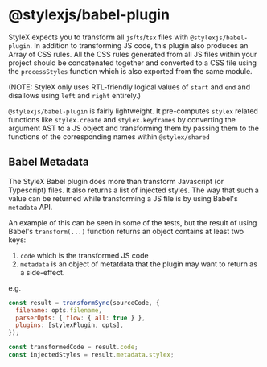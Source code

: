 # @stylexjs/babel-plugin

StyleX expects you to transform all `js`/`ts`/`tsx` files with `@stylexjs/babel-plugin`.
In addition to transforming JS code, this plugin also produces an Array of CSS rules. All the CSS rules
generated from all JS files within your project should be concatenated together and converted to a CSS
file using the `processStyles` function which is also exported from the same module.

(NOTE: StyleX only uses RTL-friendly logical values of `start` and `end` and disallows using `left` and `right` entirely.)

`@stylexjs/babel-plugin` is fairly lightweight. It pre-computes `stylex` related functions like
`stylex.create` and `stylex.keyframes` by converting the argument AST to a JS object and transforming them
by passing them to the functions of the corresponding names within `@stylex/shared`


## Babel Metadata

The StyleX Babel plugin does more than transform Javascript (or Typescript) files. It also returns a list of injected styles. The way that such a value can be returned while transforming a JS file is by using Babel's `metadata` API.

An example of this can be seen in some of the tests, but the result of using Babel's `transform(...)` function returns an object contains at least two keys:

1. `code` which is the transformed JS code
2. `metadata` is an object of metatdata that the plugin may want to return as a side-effect.

e.g.

```js
const result = transformSync(sourceCode, {
  filename: opts.filename,
  parserOpts: { flow: { all: true } },
  plugins: [stylexPlugin, opts],
});

const transformedCode = result.code;
const injectedStyles = result.metadata.stylex;
```
